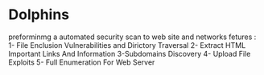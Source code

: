 # Dolphins
 preforminmg a automated security scan  to web site and networks  fetures : 
 1- File Enclusion Vulnerabilities and Dirictory Traversal 
 2- Extract HTML Important Links And Information 
 3-Subdomains Discovery 
 4- Upload File Exploits 
 5- Full Enumeration For Web Server 
